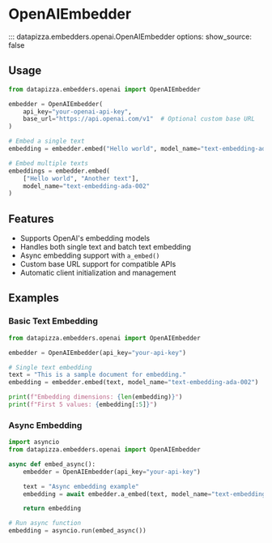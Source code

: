 # OpenAIEmbedder

<!-- prettier-ignore -->
::: datapizza.embedders.openai.OpenAIEmbedder
    options:
        show_source: false


## Usage

```python
from datapizza.embedders.openai import OpenAIEmbedder

embedder = OpenAIEmbedder(
    api_key="your-openai-api-key",
    base_url="https://api.openai.com/v1"  # Optional custom base URL
)

# Embed a single text
embedding = embedder.embed("Hello world", model_name="text-embedding-ada-002")

# Embed multiple texts
embeddings = embedder.embed(
    ["Hello world", "Another text"],
    model_name="text-embedding-ada-002"
)
```

## Features

- Supports OpenAI's embedding models
- Handles both single text and batch text embedding
- Async embedding support with `a_embed()`
- Custom base URL support for compatible APIs
- Automatic client initialization and management

## Examples

### Basic Text Embedding

```python
from datapizza.embedders.openai import OpenAIEmbedder

embedder = OpenAIEmbedder(api_key="your-api-key")

# Single text embedding
text = "This is a sample document for embedding."
embedding = embedder.embed(text, model_name="text-embedding-ada-002")

print(f"Embedding dimensions: {len(embedding)}")
print(f"First 5 values: {embedding[:5]}")
```

### Async Embedding

```python
import asyncio
from datapizza.embedders.openai import OpenAIEmbedder

async def embed_async():
    embedder = OpenAIEmbedder(api_key="your-api-key")

    text = "Async embedding example"
    embedding = await embedder.a_embed(text, model_name="text-embedding-ada-002")

    return embedding

# Run async function
embedding = asyncio.run(embed_async())
```
